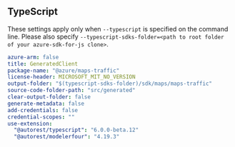 ## TypeScript

These settings apply only when `--typescript` is specified on the command line.
Please also specify `--typescript-sdks-folder=<path to root folder of your azure-sdk-for-js clone>`.

``` yaml $(typescript)
azure-arm: false
title: GeneratedClient
package-name: "@azure/maps-traffic"
license-header: MICROSOFT_MIT_NO_VERSION
output-folder: "$(typescript-sdks-folder)/sdk/maps/maps-traffic"
source-code-folder-path: "src/generated"
clear-output-folder: false
generate-metadata: false
add-credentials: false
credential-scopes: ""
use-extension:
  "@autorest/typescript": "6.0.0-beta.12"
  "@autorest/modelerfour": "4.19.3"
```
